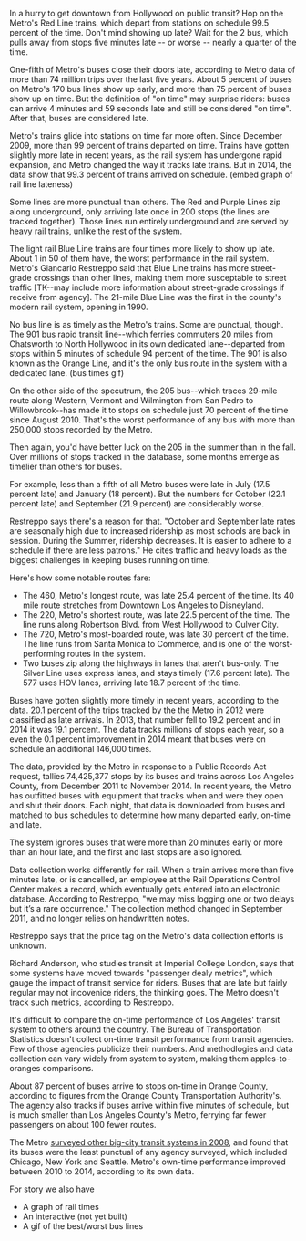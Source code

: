 In a hurry to get downtown from Hollywood on public transit? Hop on the Metro's Red Line trains, which depart from stations on schedule 99.5 percent of the time. Don't mind showing up late? Wait for the 2 bus, which pulls away from stops five minutes late -- or worse -- nearly a quarter of the time.

One-fifth of Metro's buses close their doors late, according to Metro data of more than 74 million trips over the last five years. About 5 percent of buses on Metro's 170 bus lines show up early, and more than 75 percent of buses show up on time. But the definition of "on time" may surprise riders: buses can arrive 4 minutes and 59 seconds late and still be considered "on time". After that, buses are considered late.

Metro's trains glide into stations on time far more often. Since December 2009, more than 99 percent of trains departed on time. Trains have gotten slightly more late in recent years, as the rail system has undergone rapid expansion, and Metro changed the way it tracks late trains. But in 2014, the data show that 99.3 percent of trains arrived on schedule. (embed graph of rail line lateness)

Some lines are more punctual than others. The Red and Purple Lines zip along underground, only arriving late once in 200 stops (the lines are tracked together). Those lines run entirely underground and are served by heavy rail trains, unlike the rest of the system.

The light rail Blue Line trains are four times more likely to show up late. About 1 in 50 of them have, the worst performance in the rail system. Metro's Giancarlo Restreppo said that Blue Line trains has more street-grade crossings than other lines, making them more susceptable to street traffic [TK--may include more information about street-grade crossings if receive from agency]. The 21-mile Blue Line was the first in the county's modern rail system, opening in 1990.

No bus line is as timely as the Metro's trains. Some are punctual, though. The 901 bus rapid transit line--which ferries commuters 20 miles from Chatsworth to North Hollywood in its own dedicated lane--departed from stops within 5 minutes of schedule 94 percent of the time. The 901 is also known as the Orange Line, and it's the only bus route in the system with a dedicated lane. (bus times gif)

On the other side of the specutrum, the 205 bus--which traces 29-mile route along Western, Vermont and Wilmington from San Pedro to Willowbrook--has made it to stops on schedule just 70 percent of the time since August 2010. That's the worst performance of any bus with more than 250,000 stops recorded by the Metro.

Then again, you'd have better luck on the 205 in the summer than in the fall. Over millions of stops tracked in the database, some months emerge as timelier than others for buses.

For example, less than a fifth of all Metro buses were late in July (17.5 percent late) and January (18 percent). But the numbers for October (22.1 percent late) and September (21.9 percent) are considerably worse. 

Restreppo says there's a reason for that. "October and September late rates are seasonally high due to increased ridership as most schools are back in session. During the Summer, ridership decreases. It is easier to adhere to a schedule if there are less patrons." He cites traffic and heavy loads as the biggest challenges in keeping buses running on time.

Here's how some notable routes fare:
* The 460, Metro's longest route, was late 25.4 percent of the time. Its 40 mile route stretches from Downtown Los Angeles to Disneyland.
* The 220, Metro's shortest route, was late 22.5 percent of the time. The line runs along Robertson Blvd. from West Hollywood to Culver City.
* The 720, Metro's most-boarded route, was late 30 percent of the time. The line runs from Santa Monica to Commerce, and is one of the worst-performing routes in the system.
* Two buses zip along the highways in lanes that aren't bus-only. The Silver Line uses express lanes, and stays timely (17.6 percent late). The 577 uses HOV lanes, arriving late 18.7 percent of the time.

Buses have gotten slightly more timely in recent years, according to the data. 20.1 percent of the trips tracked by the the Metro in 2012 were classified as late arrivals. In 2013, that number fell to 19.2 percent and in 2014 it was 19.1 percent. The data tracks millions of stops each year, so a even the 0.1 percent improvement in 2014 meant that buses were on schedule an additional 146,000 times.

The data, provided by the Metro in response to a Public Records Act request, tallies 74,425,377 stops by its buses and trains across Los Angeles County, from December 2011 to November 2014. In recent years, the Metro has outfitted buses with equipment that tracks when and were they open and shut their doors. Each night, that data is downloaded from buses and matched to bus schedules to determine how many departed early, on-time and late. 

The system ignores buses that were more than 20 minutes early or more than an hour late, and the first and last stops are also ignored.

Data collection works differently for rail. When a train arrives more than five minutes late, or is cancelled, an employee at the Rail Operations Control Center makes a record, which eventually gets entered into an electronic database. According to Restreppo, "we may miss logging one or two delays but it’s a rare occurrence." The collection method changed in September 2011, and no longer relies on handwritten notes. 

Restreppo says that the price tag on the Metro's data collection efforts is unknown.

Richard Anderson, who studies transit at Imperial College London, says that some systems have moved towards "passenger dealy metrics", which gauge the impact of transit service for riders. Buses that are late but fairly regular may not incovenice riders, the thinking goes. The Metro doesn't track such metrics, according to Restreppo.

It's difficult to compare the on-time performance of Los Angeles' transit system to others around the country. The Bureau of Transportation Statistics doesn't collect on-time transit performance from transit agencies. Few of those agencies publicize their numbers. And methodlogies and data collection can vary widely from system to system, making them apples-to-oranges comparisons.

About 87 percent of buses arrive to stops on-time in Orange County, according to figures from the Orange County Transportation Authority's. The agency also tracks if buses arrive within five minutes of schedule, but is much smaller than Los Angeles County's Metro, ferrying far fewer passengers on about 100 fewer routes.

The Metro [surveyed other big-city transit systems in 2008](http://media.metro.net/board/Items/2008/06_june/20080618F&BItem18.pdf), and found that its buses were the least punctual of any agency surveyed, which included Chicago, New York and Seattle. Metro's own-time performance improved between 2010 to 2014, according to its own data.

For story we also have
* A graph of rail times
* An interactive (not yet built)
* A gif of the best/worst bus lines

